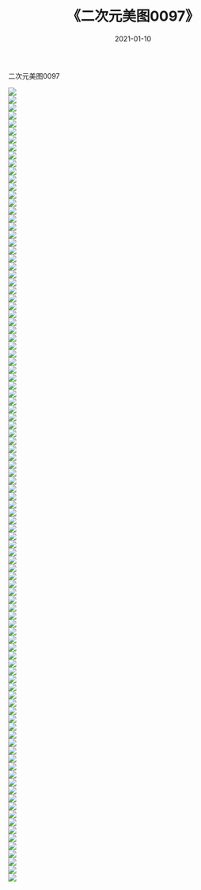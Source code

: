 ﻿---
layout: post
title:  《二次元美图0097》
date:   2021-01-10
img: http://imgx.orgx.ga/二次元/2021/二次元美图0097/000.jpg
categories: [美女, 清纯, 唯美]
---

二次元美图0097

 ![](http://imgx.orgx.ga/二次元/2021/二次元美图0097/001.jpg) <br>![](http://imgx.orgx.ga/二次元/2021/二次元美图0097/002.jpg) <br>![](http://imgx.orgx.ga/二次元/2021/二次元美图0097/003.jpg) <br>![](http://imgx.orgx.ga/二次元/2021/二次元美图0097/004.jpg) <br>![](http://imgx.orgx.ga/二次元/2021/二次元美图0097/005.jpg) <br>![](http://imgx.orgx.ga/二次元/2021/二次元美图0097/006.jpg) <br>![](http://imgx.orgx.ga/二次元/2021/二次元美图0097/007.jpg) <br>![](http://imgx.orgx.ga/二次元/2021/二次元美图0097/008.jpg) <br>![](http://imgx.orgx.ga/二次元/2021/二次元美图0097/009.jpg) <br>![](http://imgx.orgx.ga/二次元/2021/二次元美图0097/010.jpg) <br>![](http://imgx.orgx.ga/二次元/2021/二次元美图0097/011.jpg) <br>![](http://imgx.orgx.ga/二次元/2021/二次元美图0097/012.jpg) <br>![](http://imgx.orgx.ga/二次元/2021/二次元美图0097/013.jpg) <br>![](http://imgx.orgx.ga/二次元/2021/二次元美图0097/014.jpg) <br>![](http://imgx.orgx.ga/二次元/2021/二次元美图0097/015.jpg) <br>![](http://imgx.orgx.ga/二次元/2021/二次元美图0097/016.jpg) <br>![](http://imgx.orgx.ga/二次元/2021/二次元美图0097/017.jpg) <br>![](http://imgx.orgx.ga/二次元/2021/二次元美图0097/018.jpg) <br>![](http://imgx.orgx.ga/二次元/2021/二次元美图0097/019.jpg) <br>![](http://imgx.orgx.ga/二次元/2021/二次元美图0097/020.jpg) <br>![](http://imgx.orgx.ga/二次元/2021/二次元美图0097/021.jpg) <br>![](http://imgx.orgx.ga/二次元/2021/二次元美图0097/022.jpg) <br>![](http://imgx.orgx.ga/二次元/2021/二次元美图0097/023.jpg) <br>![](http://imgx.orgx.ga/二次元/2021/二次元美图0097/024.jpg) <br>![](http://imgx.orgx.ga/二次元/2021/二次元美图0097/025.jpg) <br>![](http://imgx.orgx.ga/二次元/2021/二次元美图0097/026.jpg) <br>![](http://imgx.orgx.ga/二次元/2021/二次元美图0097/027.jpg) <br>![](http://imgx.orgx.ga/二次元/2021/二次元美图0097/028.jpg) <br>![](http://imgx.orgx.ga/二次元/2021/二次元美图0097/029.jpg) <br>![](http://imgx.orgx.ga/二次元/2021/二次元美图0097/030.jpg) <br>![](http://imgx.orgx.ga/二次元/2021/二次元美图0097/031.jpg) <br>![](http://imgx.orgx.ga/二次元/2021/二次元美图0097/032.jpg) <br>![](http://imgx.orgx.ga/二次元/2021/二次元美图0097/033.jpg) <br>![](http://imgx.orgx.ga/二次元/2021/二次元美图0097/034.jpg) <br>![](http://imgx.orgx.ga/二次元/2021/二次元美图0097/035.jpg) <br>![](http://imgx.orgx.ga/二次元/2021/二次元美图0097/036.jpg) <br>![](http://imgx.orgx.ga/二次元/2021/二次元美图0097/037.jpg) <br>![](http://imgx.orgx.ga/二次元/2021/二次元美图0097/038.jpg) <br>![](http://imgx.orgx.ga/二次元/2021/二次元美图0097/039.jpg) <br>![](http://imgx.orgx.ga/二次元/2021/二次元美图0097/040.jpg) <br>![](http://imgx.orgx.ga/二次元/2021/二次元美图0097/041.jpg) <br>![](http://imgx.orgx.ga/二次元/2021/二次元美图0097/042.jpg) <br>![](http://imgx.orgx.ga/二次元/2021/二次元美图0097/043.jpg) <br>![](http://imgx.orgx.ga/二次元/2021/二次元美图0097/044.jpg) <br>![](http://imgx.orgx.ga/二次元/2021/二次元美图0097/045.jpg) <br>![](http://imgx.orgx.ga/二次元/2021/二次元美图0097/046.jpg) <br>![](http://imgx.orgx.ga/二次元/2021/二次元美图0097/047.jpg) <br>![](http://imgx.orgx.ga/二次元/2021/二次元美图0097/048.jpg) <br>![](http://imgx.orgx.ga/二次元/2021/二次元美图0097/049.jpg) <br>![](http://imgx.orgx.ga/二次元/2021/二次元美图0097/050.jpg) <br>![](http://imgx.orgx.ga/二次元/2021/二次元美图0097/051.jpg) <br>![](http://imgx.orgx.ga/二次元/2021/二次元美图0097/052.jpg) <br>![](http://imgx.orgx.ga/二次元/2021/二次元美图0097/053.jpg) <br>![](http://imgx.orgx.ga/二次元/2021/二次元美图0097/054.jpg) <br>![](http://imgx.orgx.ga/二次元/2021/二次元美图0097/055.jpg) <br>![](http://imgx.orgx.ga/二次元/2021/二次元美图0097/056.jpg) <br>![](http://imgx.orgx.ga/二次元/2021/二次元美图0097/057.jpg) <br>![](http://imgx.orgx.ga/二次元/2021/二次元美图0097/058.jpg) <br>![](http://imgx.orgx.ga/二次元/2021/二次元美图0097/059.jpg) <br>![](http://imgx.orgx.ga/二次元/2021/二次元美图0097/060.jpg) <br>![](http://imgx.orgx.ga/二次元/2021/二次元美图0097/061.jpg) <br>![](http://imgx.orgx.ga/二次元/2021/二次元美图0097/062.jpg) <br>![](http://imgx.orgx.ga/二次元/2021/二次元美图0097/063.jpg) <br>![](http://imgx.orgx.ga/二次元/2021/二次元美图0097/064.jpg) <br>![](http://imgx.orgx.ga/二次元/2021/二次元美图0097/065.jpg) <br>![](http://imgx.orgx.ga/二次元/2021/二次元美图0097/066.jpg) <br>![](http://imgx.orgx.ga/二次元/2021/二次元美图0097/067.jpg) <br>![](http://imgx.orgx.ga/二次元/2021/二次元美图0097/068.jpg) <br>![](http://imgx.orgx.ga/二次元/2021/二次元美图0097/069.jpg) <br>![](http://imgx.orgx.ga/二次元/2021/二次元美图0097/070.jpg) <br>![](http://imgx.orgx.ga/二次元/2021/二次元美图0097/071.jpg) <br>![](http://imgx.orgx.ga/二次元/2021/二次元美图0097/072.jpg) <br>![](http://imgx.orgx.ga/二次元/2021/二次元美图0097/073.jpg) <br>![](http://imgx.orgx.ga/二次元/2021/二次元美图0097/074.jpg) <br>![](http://imgx.orgx.ga/二次元/2021/二次元美图0097/075.jpg) <br>![](http://imgx.orgx.ga/二次元/2021/二次元美图0097/076.jpg) <br>![](http://imgx.orgx.ga/二次元/2021/二次元美图0097/077.jpg) <br>![](http://imgx.orgx.ga/二次元/2021/二次元美图0097/078.jpg) <br>![](http://imgx.orgx.ga/二次元/2021/二次元美图0097/079.jpg) <br>![](http://imgx.orgx.ga/二次元/2021/二次元美图0097/080.jpg) <br>![](http://imgx.orgx.ga/二次元/2021/二次元美图0097/081.jpg) <br>![](http://imgx.orgx.ga/二次元/2021/二次元美图0097/082.jpg) <br>![](http://imgx.orgx.ga/二次元/2021/二次元美图0097/083.jpg) <br>![](http://imgx.orgx.ga/二次元/2021/二次元美图0097/084.jpg) <br>![](http://imgx.orgx.ga/二次元/2021/二次元美图0097/085.jpg) <br>![](http://imgx.orgx.ga/二次元/2021/二次元美图0097/086.jpg) <br>![](http://imgx.orgx.ga/二次元/2021/二次元美图0097/087.jpg) <br>![](http://imgx.orgx.ga/二次元/2021/二次元美图0097/088.jpg) <br>![](http://imgx.orgx.ga/二次元/2021/二次元美图0097/089.jpg) <br>![](http://imgx.orgx.ga/二次元/2021/二次元美图0097/090.jpg) <br>![](http://imgx.orgx.ga/二次元/2021/二次元美图0097/091.jpg) <br>![](http://imgx.orgx.ga/二次元/2021/二次元美图0097/092.jpg) <br>![](http://imgx.orgx.ga/二次元/2021/二次元美图0097/093.jpg) <br>![](http://imgx.orgx.ga/二次元/2021/二次元美图0097/094.jpg) <br>![](http://imgx.orgx.ga/二次元/2021/二次元美图0097/095.jpg) <br>![](http://imgx.orgx.ga/二次元/2021/二次元美图0097/096.jpg) <br>![](http://imgx.orgx.ga/二次元/2021/二次元美图0097/097.jpg) <br>![](http://imgx.orgx.ga/二次元/2021/二次元美图0097/098.jpg) <br>![](http://imgx.orgx.ga/二次元/2021/二次元美图0097/099.jpg) <br>![](http://imgx.orgx.ga/二次元/2021/二次元美图0097/100.jpg) <br>